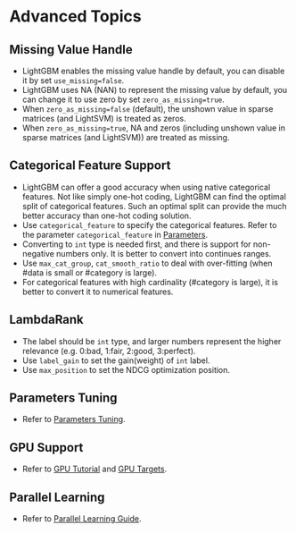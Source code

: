 # Advanced Topics

## Missing Value Handle

* LightGBM enables the missing value handle by default, you can disable it by set ```use_missing=false```.
* LightGBM uses NA (NAN) to represent the missing value by default, you can change it to use zero by set ```zero_as_missing=true```.
* When ```zero_as_missing=false``` (default), the unshown value in sparse matrices (and LightSVM) is treated as zeros.
* When ```zero_as_missing=true```, NA and zeros (including unshown value in sparse matrices (and LightSVM)) are treated as missing.

## Categorical Feature Support

* LightGBM can offer a good accuracy when using native categorical features. Not like simply one-hot coding, LightGBM can find the optimal split of categorical features. Such an optimal split can provide the much better accuracy than one-hot coding solution.
* Use `categorical_feature` to specify the categorical features. Refer to the parameter `categorical_feature` in [Parameters](./Parameters.md).
* Converting to `int` type is needed first, and there is support for non-negative numbers only. It is better to convert into continues ranges.
* Use `max_cat_group`, `cat_smooth_ratio` to deal with over-fitting (when #data is small or #category is large).
* For categorical features with high cardinality (#category is large), it is better to convert it to numerical features.

## LambdaRank

* The label should be `int` type, and larger numbers represent the higher relevance (e.g. 0:bad, 1:fair, 2:good, 3:perfect).
* Use `label_gain` to set the gain(weight) of `int` label.
* Use `max_position` to set the NDCG optimization position.

## Parameters Tuning

* Refer to [Parameters Tuning](./Parameters-tuning.md).

## GPU Support

* Refer to [GPU Tutorial](./GPU-Tutorial.md) and [GPU Targets](./GPU-Targets.rst).

## Parallel Learning

* Refer to [Parallel Learning Guide](https://github.com/Microsoft/LightGBM/wiki/Parallel-Learning-Guide).
